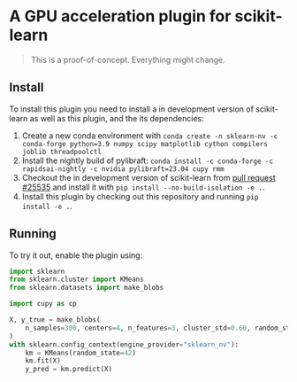 # A GPU acceleration plugin for scikit-learn

> This is a proof-of-concept. Everything might change.


## Install

To install this plugin you need to install a in development version of scikit-learn as well
as this plugin, and the its dependencies:

1.  Create a new conda environment with `conda create -n sklearn-nv -c conda-forge python=3.9 numpy scipy matplotlib cython compilers joblib threadpoolctl`
2. Install the nightly build of pylibraft: `conda install -c conda-forge -c rapidsai-nightly -c nvidia pylibraft=23.04 cupy rmm`
3. Checkout the in development version of scikit-learn from [pull request #25535](https://github.com/scikit-learn/scikit-learn/pull/25535) and install it with `pip install --no-build-isolation -e .`.
4. Install this plugin by checking out this repository and running `pip install -e .`.


## Running

To try it out, enable the plugin using:

```python
import sklearn
from sklearn.cluster import KMeans
from sklearn.datasets import make_blobs

import cupy as cp

X, y_true = make_blobs(
    n_samples=300, centers=4, n_features=3, cluster_std=0.60, random_state=10
)
with sklearn.config_context(engine_provider="sklearn_nv"):
    km = KMeans(random_state=42)
    km.fit(X)
    y_pred = km.predict(X)
```
